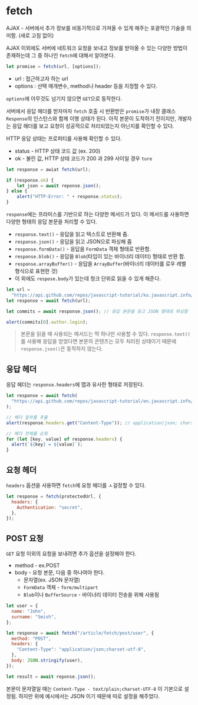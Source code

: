# fetch

AJAX - 서버에서 추가 정보를 비동기적으로 가져올 수 있게 해주는 포괄적인 기술을 의미함. (새로 고침 없이)

AJAX 이외에도 서버에 네트워크 요청을 보내고 정보를 받아올 수 있는 다양한 방법이 존재하는데 그 중 하나인 `fetch`에 대해서 알아본다.

```js
let promise = fetch(url, [options]);
```

- url : 접근하고자 하는 url
- options : 선택 매개변수, method나 header 등을 지정할 수 있다.

`options`에 아무것도 넘기지 않으면 `GET`으로 동작한다.

서버에서 응답 헤더를 받자마자 `fetch` 호출 시 반환받은 `promise`가 내장 클래스 `Response`의 인스턴스와 함께 이행 상태가 된다. 아직 본문이 도착하기 전이지만, 개발자는 응답 헤더를 보고 요청이 성공적으로 처리되었는지 아닌지를 확인할 수 있다.

HTTP 응답 상태는 프로퍼티를 사용해 확인할 수 있다.

- status - HTTP 상태 코드 값 (ex. 200)
- ok - 불린 값, HTTP 상태 코드가 200 과 299 사이일 경우 `ture`

```js
let response = awiat fetch(url);

if (response.ok) {
	let json = await reponse.json();
} else {
	alert("HTTP-Error: " + response.status);
}
```

`response`에는 프라미스를 기반으로 하는 다양한 메서드가 있다. 이 메서드를 사용하면 다양한 형태의 응답 본문을 처리할 수 있다.

- `response.text()` - 응답을 읽고 텍스트로 반환해 줌.
- `response.json()` - 응답을 읽고 JSON으로 파싱해 줌
- `response.formData()` - 응답을 `FormData` 객체 형태로 반환함.
- `response.blob()` - 응답을 `Blob`(타입이 있는 바이너리 데이터) 형태로 반환 함.
- `response.arrayBuffer()` - 응답을 `ArrayBuffer`(바이너리 데이터를 로우 레벨 형식으로 표현한 것)
- 이 외에도 `respose.body`가 있는데 청크 단위로 읽을 수 있게 해준다.

```js
let url =
  "https://api.github.com/repos/javascript-tutorial/ko.javascript.info/commits";
let response = await fetch(url);

let commits = await response.json(); // 응답 본문을 읽고 JSON 형태로 파싱함

alert(commits[0].author.login);
```

> 본문을 읽을 때 사용되는 메서드는 딱 하나만 사용할 수 있다. `response.text()` 를 사용해 응답을 얻었다면 본문의 콘텐츠는 모두 처리된 상태이기 때문에 `response.json()`은 동작하지 않는다.

## 응답 헤더

응답 헤더는 `response.headers`에 맵과 유사한 형태로 저장된다.

```js
let response = await fetch(
  "https://api.github.com/repos/javascript-tutorial/en.javascript.info/commits"
);

// 헤더 일부를 추출
alert(response.headers.get("Content-Type")); // application/json; charset=utf-8

// 헤더 전체를 순회
for (let [key, value] of response.headers) {
  alert(`${key} = ${value}`);
}
```

## 요청 헤더

`headers` 옵션을 사용하면 `fetch`에 요청 헤더를 ㅅ걸정할 수 있다.

```js
let response = fetch(protectedUrl, {
  headers: {
    Authentication: "secret",
  },
});
```

## POST 요청

`GET` 요청 이외의 요청을 보내려면 추가 옵션을 설정해야 한다.

- method - ex.POST
- body - 요청 본문, 다음 중 하나여야 한다.
  - 문자열(ex. JSON 문자열)
  - `FormData` 객체 - `form/multipart`
  - `Blob`이나 `BufferSource` - 바이너리 데이터 전송을 위해 사용됨

```js
let user = {
  name: "John",
  surname: "Smish",
};

let response = await fetch("/article/fetch/post/user", {
  method: "POST",
  headers: {
    "Content-Type": "application/json;charset-utf-8",
  },
  body: JSON.stringify(user),
});

let result = await reponse.json();
```

본문이 문자열일 때는 `Content-Type - text/plain;charset-UTF-8` 이 기본으로 설정됨. 하지만 위에 예시에서는 JSON 이기 때문에 따로 설정을 해주었다.
